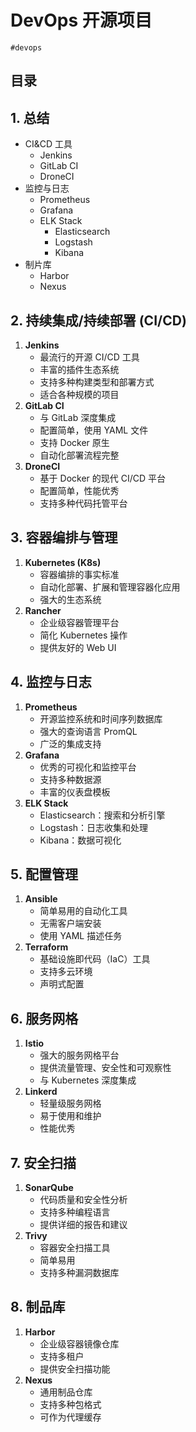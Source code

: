
# DevOps 开源项目

`#devops`


## 目录
<!-- toc -->
 ## 1. 总结 

- CI&CD 工具
	- Jenkins
	- GitLab CI
	- DroneCI
- 监控与日志
	- Prometheus
	- Grafana
	- ELK Stack
		- Elasticsearch
		- Logstash
		- Kibana
- 制片库
	- Harbor
	- Nexus

## 2. 持续集成/持续部署 (CI/CD)

1. **Jenkins**
	- 最流行的开源 CI/CD 工具
	- 丰富的插件生态系统
	- 支持多种构建类型和部署方式
	- 适合各种规模的项目
2. **GitLab CI**
	- 与 GitLab 深度集成
	- 配置简单，使用 YAML 文件
	- 支持 Docker 原生
	- 自动化部署流程完整
3. **DroneCI**
	- 基于 Docker 的现代 CI/CD 平台
	- 配置简单，性能优秀
	- 支持多种代码托管平台

## 3. 容器编排与管理

1. **Kubernetes (K8s)**
	- 容器编排的事实标准
	- 自动化部署、扩展和管理容器化应用
	- 强大的生态系统
2. **Rancher**
	- 企业级容器管理平台
	- 简化 Kubernetes 操作
	- 提供友好的 Web UI

## 4. 监控与日志

1. **Prometheus**
	- 开源监控系统和时间序列数据库
	- 强大的查询语言 PromQL
	- 广泛的集成支持
2. **Grafana**
	- 优秀的可视化和监控平台
	- 支持多种数据源
	- 丰富的仪表盘模板
3. **ELK Stack**
	- Elasticsearch：搜索和分析引擎
	- Logstash：日志收集和处理
	- Kibana：数据可视化

## 5. 配置管理

1. **Ansible**
	- 简单易用的自动化工具
	- 无需客户端安装
	- 使用 YAML 描述任务
2. **Terraform**
	- 基础设施即代码（IaC）工具
	- 支持多云环境
	- 声明式配置

## 6. 服务网格

1. **Istio**
	- 强大的服务网格平台
	- 提供流量管理、安全性和可观察性
	- 与 Kubernetes 深度集成
2. **Linkerd**
	- 轻量级服务网格
	- 易于使用和维护
	- 性能优秀

## 7. 安全扫描

1. **SonarQube**
	- 代码质量和安全性分析
	- 支持多种编程语言
	- 提供详细的报告和建议
2. **Trivy**
	- 容器安全扫描工具
	- 简单易用
	- 支持多种漏洞数据库

## 8. 制品库

1. **Harbor**
	- 企业级容器镜像仓库
	- 支持多租户
	- 提供安全扫描功能
2. **Nexus**
	- 通用制品仓库
	- 支持多种包格式
	- 可作为代理缓存

